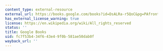 ```yaml
---
content_type: external-resource
external_url: https://books.google.com/books?id=DsALRa-r5QoC&pg=PAfrontcover&#v=onepage&q&f=false
has_external_license_warning: true
license: https://en.wikipedia.org/wiki/All_rights_reserved
status: ''
title: Google Books
uid: fc7f53b4-34f6-43e4-9f0b-581ae50dab0f
wayback_url: ''
---
```

